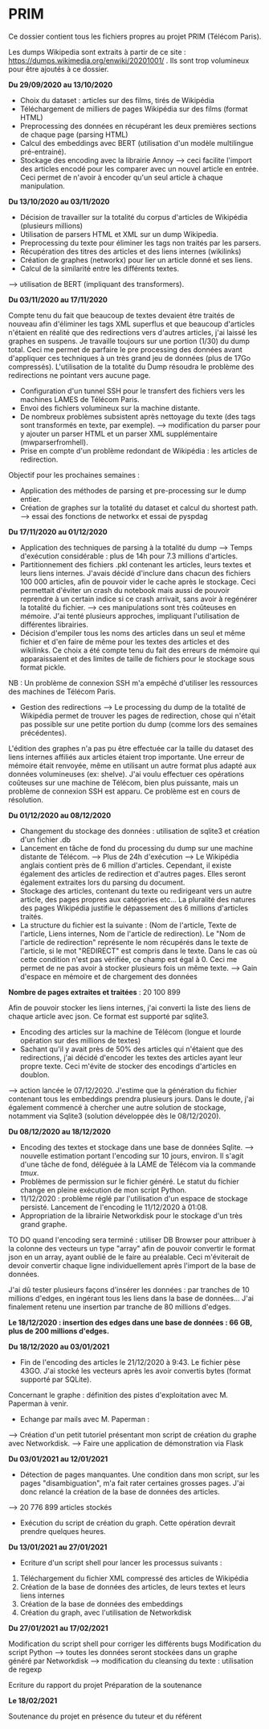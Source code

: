 # PRIM
Ce dossier contient tous les fichiers propres au projet PRIM (Télécom Paris).

Les dumps Wikipedia sont extraits à partir de ce site : https://dumps.wikimedia.org/enwiki/20201001/ . Ils sont trop volumineux pour être ajoutés à ce dossier.

**Du 29/09/2020 au 13/10/2020**

- Choix du dataset : articles sur des films, tirés de Wikipédia
- Téléchargement de milliers de pages Wikipédia sur des films (format HTML)
- Preprocessing des données en récupérant les deux premières sections de chaque page (parsing HTML)
- Calcul des embeddings avec BERT (utilisation d'un modèle multilingue pré-entrainé).
- Stockage des encoding avec la librairie Annoy
--> ceci facilite l'import des articles encodé pour les comparer avec un nouvel article en entrée. Ceci permet de n'avoir à encoder qu'un seul article à chaque manipulation.


**Du 13/10/2020 au 03/11/2020**

- Décision de travailler sur la totalité du corpus d'articles de Wikipédia (plusieurs millions)
- Utilisation de parsers HTML et XML sur un dump Wikipedia.
- Preprocessing du texte pour éliminer les tags non traités par les parsers.
- Récupération des titres des articles et des liens internes (wikilinks)
- Création de graphes (networkx) pour lier un article donné et ses liens.
- Calcul de la similarité entre les différents textes.

--> utilisation de BERT (impliquant des transformers).


**Du 03/11/2020 au 17/11/2020**

Compte tenu du fait que beaucoup de textes devaient être traités de nouveau afin d'éliminer les tags XML superflus et que beaucoup d'articles n'étaient en réalité que des redirections vers d'autres articles, j'ai laissé les graphes en suspens.
Je travaille toujours sur une portion (1/30) du dump total. Ceci me permet de parfaire le pre processing des données avant d'appliquer ces techniques à un très grand jeu de données (plus de 17Go compressés). L'utilisation de la totalité du Dump résoudra le problème des redirections ne pointant vers aucune page.

- Configuration d'un tunnel SSH pour le transfert des fichiers vers les machines LAMES de Télécom Paris.
- Envoi des fichiers volumineux sur la machine distante. 
- De nombreux problèmes subsistent après nettoyage du texte (des tags sont transformés en texte, par exemple).
--> modification du parser pour y ajouter un parser HTML et un parser XML supplémentaire (mwparserfromhell).
- Prise en compte d'un problème redondant de Wikipédia : les articles de redirection.

Objectif pour les prochaines semaines :

- Application des méthodes de parsing et pre-processing sur le dump entier.
- Création de graphes sur la totalité du dataset et calcul du shortest path.
--> essai des fonctions de networkx et essai de pyspdag 


**Du 17/11/2020 au 01/12/2020**

- Application des techniques de parsing à la totalité du dump
--> Temps d'exécution considérable : plus de 14h pour 7.3 millions d'articles. 
- Partitionnement des fichiers .pkl contenant les articles, leurs textes et leurs liens internes. J'avais décidé d'inclure dans chacun des fichiers 100 000 articles, afin de pouvoir vider le cache après le stockage. Ceci permettait d'éviter un crash du notebook mais aussi de pouvoir reprendre à un certain indice si ce crash arrivait, sans avoir à regénérer la totalité du fichier.
--> ces manipulations sont très coûteuses en mémoire. J'ai tenté plusieurs approches, impliquant l'utilisation de différentes librairies.
- Décision d'empiler tous les noms des articles dans un seul et même fichier et d'en faire de même pour les textes des articles et des wikilinks.
Ce choix a été compte tenu du fait des erreurs de mémoire qui apparaissaient et des limites de taille de fichiers pour le stockage sous format pickle.

NB : Un problème de connexion SSH m'a empêché d'utiliser les ressources des machines de Télécom Paris.

- Gestion des redirections
--> Le processing du dump de la totalité de Wikipédia permet de trouver les pages de redirection, chose qui n'était pas possible sur une petite portion du dump (comme lors des semaines précédentes).

L'édition des graphes n'a pas pu être effectuée car la taille du dataset des liens internes affiliés aux articles étaient trop importante. Une erreur de mémoire était renvoyée, même en utilisant un autre format plus adapté aux données volumineuses (ex: shelve).
J'ai voulu effectuer ces opérations coûteuses sur une machine de Télécom, bien plus puissante, mais un problème de connexion SSH est apparu. Ce problème est en cours de résolution.


**Du 01/12/2020 au 08/12/2020**

- Changement du stockage des données : utilisation de sqlite3 et création d'un fichier .db
- Lancement en tâche de fond du processing du dump sur une machine distante de Télécom.
--> Plus de 24h d'exécution
--> Le Wikipédia anglais contient près de 6 million d'articles. Cependant, il existe également des articles de redirection et d'autres pages. Elles seront également extraites lors du parsing du document.
- Stockage des articles, contenant du texte ou redirigeant vers un autre article, des pages propres aux catégories etc... La pluralité des natures des pages Wikipédia justifie le dépassement des 6 millions d'articles traités.
- La structure du fichier est la suivante : (Nom de l'article, Texte de l'article, Liens internes, Nom de l'article de redirection).
Le "Nom de l'article de redirection" représente le nom récupérés dans le texte de l'article, si le mot "REDIRECT" est compris dans le texte. Dans le cas où cette condition n'est pas vérifiée, ce champ est égal à 0. Ceci me permet de ne pas avoir à stocker plusieurs fois un même texte.
--> Gain d'espace en mémoire et de chargement des données

**Nombre de pages extraites et traitées** : 20 100 899

Afin de pouvoir stocker les liens internes, j'ai converti la liste des liens de chaque article avec json. Ce format est supporté par sqlite3. 

- Encoding des articles sur la machine de Télécom (longue et lourde opération sur des millions de textes)
- Sachant qu'il y avait près de 50% des articles qui n'étaient que des redirections, j'ai décidé d'encoder les textes des articles ayant leur propre texte.
Ceci m'évite de stocker des encodings d'articles en doublon.

--> action lancée le 07/12/2020. J'estime que la génération du fichier contenant tous les embeddings prendra plusieurs jours.
Dans le doute, j'ai également commencé à chercher une autre solution de stockage, notamment via Sqlite3 (solution développée dès le 08/12/2020).


**Du 08/12/2020 au 18/12/2020**

- Encoding des textes et stockage dans une base de données Sqlite. 
--> nouvelle estimation portant l'encoding sur 10 jours, environ. Il s'agit d'une tâche de fond, déléguée à la LAME de Télécom via la commande *tmux*.
- Problèmes de permission sur le fichier généré. Le statut du fichier change en pleine exécution de mon script Python. 
- 11/12/2020 : problème réglé par l'utilisation d'un espace de stockage persisté. Lancement de l'encoding le 11/12/2020 à 01:08.
- Appropriation de la librairie Networkdisk pour le stockage d'un très grand graphe.

TO DO quand l'encoding sera terminé : utiliser DB Browser pour attribuer à la colonne des vecteurs un type "array" afin de pouvoir convertir le format json en un array, ayant oublié de le faire au préalable. 
Ceci m'éviterait de devoir convertir chaque ligne individuellement après l'import de la base de données.

J'ai dû tester plusieurs façons d'insérer les données : par tranches de 10 millions d'edges, en ingérant tous les liens dans la base de données... J'ai finalement retenu une insertion par tranche de 80 millions d'edges.

**Le 18/12/2020 : insertion des edges dans une base de données : 66 GB, plus de 200 millions d'edges.**


**Du 18/12/2020 au 03/01/2021**

- Fin de l'encoding des articles le 21/12/2020 à 9:43. Le fichier pèse 43GO. J'ai stocké les vecteurs après les avoir convertis bytes (format supporté par SQLite).

Concernant le graphe : définition des pistes d'exploitation avec M. Paperman à venir.

- Echange par mails avec M. Paperman : 

--> Création d'un petit tutoriel présentant mon script de création du graphe avec Networkdisk.
--> Faire une application de démonstration via Flask


**Du 03/01/2021 au 12/01/2021**

- Détection de pages manquantes. Une condition dans mon script, sur les pages "disambiguation", m'a fait rater certaines grosses pages.
J'ai donc relancé la création de la base de données des articles.

--> 20 776 899 articles stockés

- Exécution du script de création du graph. Cette opération devrait prendre quelques heures.


**Du 13/01/2021 au 27/01/2021**

- Ecriture d'un script shell pour lancer les processus suivants : 

1) Téléchargement du fichier XML compressé des articles de Wikipédia
2) Création de la base de données des articles, de leurs textes et leurs liens internes
3) Création de la base de données des embeddings
4) Création du graph, avec l'utilisation de Networkdisk


**Du 27/01/2021 au 17/02/2021**

Modification du script shell pour corriger les différents bugs
Modification du script Python 
--> toutes les données seront stockées dans un graphe généré par Networkdisk
--> modification du cleansing du texte : utilisation de regexp

Ecriture du rapport du projet
Préparation de la soutenance


**Le 18/02/2021**

Soutenance du projet en présence du tuteur et du référent
